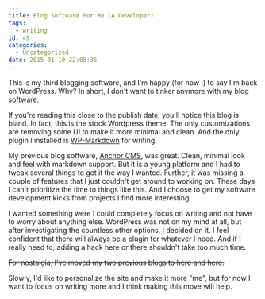 ```yaml
---
title: Blog Software For Me (A Developer)
tags:
  - writing
id: 45
categories:
  - Uncategorized
date: 2015-01-10 22:08:35
---
```


This is my third blogging software, and I'm happy (for now :) to say I'm back on WordPress. Why? In short, I don't want to tinker anymore with my blog software.

<!--more-->

If you're reading this close to the publish date, you'll notice this blog is bland. In fact, this is the stock Wordpress theme. The only customizations are removing some UI to make it more minimal and clean. And the only plugin I installed is [WP-Markdown](https://wordpress.org/plugins/wp-markdown/) for writing.

My previous blog software, [Anchor CMS](http://anchorcms.com), was great. Clean, minimal look and feel with markdown support. But it is a young platform and I had to tweak several things to get it the way I wanted. Further, it was missing a couple of features that I just couldn't get around to working on. These days I can't prioritize the time to things like this. And I choose to get my software development kicks from projects I find more interesting.

I wanted something were I could completely focus on writing and not have to worry about anything else. WordPress was not on my mind at all, but after investigating the countless other options, I decided on it. I feel confident that there will always be a plugin for whatever I need. And if I really need to, adding a hack here or there shouldn't take too much time.

<s>For nostalgia, I've moved my two previous blogs to here and here.</s>

Slowly, I'd like to personalize the site and make it more "me", but for now I want to focus on writing more and I think making this move will help.